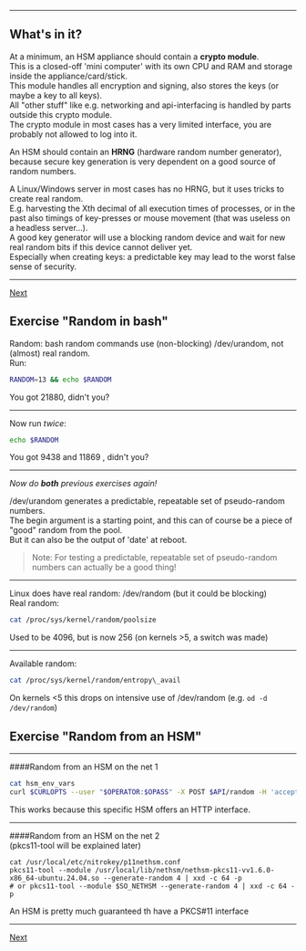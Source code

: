 ------------------------------
## What's in it?
At a minimum, an HSM appliance should contain a **crypto module**.  
This is a closed-off 'mini computer' with its own CPU and RAM and
storage inside the appliance/card/stick.  
This module handles all encryption and signing, also stores the keys (or
maybe a key to all keys).  
All "other stuff" like e.g. networking and api-interfacing is handled
by parts outside this crypto module.  
The crypto module in most cases has a very limited interface, you are probably not allowed to log into it.

An HSM should contain an **HRNG** (hardware random number generator),  
because secure key generation is very dependent on a good source of random numbers.

A Linux/Windows server in most cases has no HRNG, but it uses tricks to
create real random.  
E.g. harvesting the Xth decimal of all execution times of processes, or
in the past also timings of key-presses or mouse movement (that was useless on a headless server...).  
A good key generator will use a blocking random device and wait for new
real random bits if this device cannot deliver yet.  
Especially when creating keys: a predictable key may lead to the worst false sense of security.

------------
[Next](https://github.com/niek-sidn/hsm_workshop_nethsm/blob/main/Slide07.md)

## Exercise "Random in bash"
Random: bash random commands use (non-blocking) /dev/urandom, not (almost) real random.\
Run:
```bash
RANDOM=13 && echo $RANDOM
```
You got 21880, didn't you?

---
Now run *twice*:
```bash
echo $RANDOM
```
You got 9438 and 11869 , didn't you?

---
*Now do **both** previous exercises again!*

/dev/urandom generates a predictable, repeatable set of pseudo-random numbers.  
The begin argument is a starting point, and this can of course be a piece of "good" random from the pool.  
But it can also be the output of 'date' at reboot.
> Note: For testing a predictable, repeatable set of pseudo-random numbers can actually be a good thing!

---
Linux does have real random: /dev/random (but it could be blocking)\
Real random:
```bash
cat /proc/sys/kernel/random/poolsize
```
Used to be 4096, but is now 256 (on kernels >5, a switch was made)

---
Available random:
```bash
cat /proc/sys/kernel/random/entropy\_avail
```
On kernels <5 this drops on intensive use of /dev/random (e.g. `od -d /dev/random`)

## Exercise "Random from an HSM"
---
####Random from an HSM on the net 1  
```bash
cat hsm_env_vars
curl $CURLOPTS --user "$OPERATOR:$OPASS" -X POST $API/random -H 'accept: application/json' -H 'Content-Type: application/json' -d '{ "length": 4 }' | jq -r .random | base64 -d | xxd -p -c 64
```
This works because this specific HSM offers an HTTP interface.

---
####Random from an HSM on the net 2  
(pkcs11-tool will be explained later)  
```
cat /usr/local/etc/nitrokey/p11nethsm.conf
pkcs11-tool --module /usr/local/lib/nethsm/nethsm-pkcs11-vv1.6.0-x86_64-ubuntu.24.04.so --generate-random 4 | xxd -c 64 -p
# or pkcs11-tool --module $SO_NETHSM --generate-random 4 | xxd -c 64 -p
```
An HSM is pretty much guaranteed th have a PKCS#11 interface

---------------
[Next](https://github.com/niek-sidn/hsm_workshop_nethsm/blob/main/Slide07.md)

